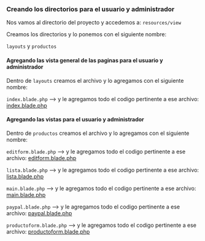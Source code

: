 ### Creando los directorios para el usuario y administrador

Nos vamos al directorio del proyecto y accedemos a: `resources/view`

Creamos los directorios y lo ponemos con el siguiente nombre:

`layouts` y `productos` 

#### Agregando las vista general de las paginas para el usuario y administrador

Dentro de `layouts` creamos el archivo y lo agregamos con el siguiente nombre:

`index.blade.php`  --> y le agregamos todo el codigo pertinente a ese archivo: [index.blade.php](https://github.com/carlosjose1267/carlosjoseapplaravel/blob/main/resources/views/layouts/index.blade.php)

#### Agregando las vistas para el usuario y administrador

Dentro de `productos` creamos el archivo y lo agregamos con el siguiente nombre:

`editform.blade.php`  --> y le agregamos todo el codigo pertinente a ese archivo: [editform.blade.php](https://github.com/carlosjose1267/carlosjoseapplaravel/blob/main/resources/views/productos/editform.blade.php)

`lista.blade.php`  --> y le agregamos todo el codigo pertinente a ese archivo: [lista.blade.php](https://github.com/carlosjose1267/carlosjoseapplaravel/blob/main/resources/views/productos/lista.blade.php)

`main.blade.php`  --> y le agregamos todo el codigo pertinente a ese archivo: [main.blade.php](https://github.com/carlosjose1267/carlosjoseapplaravel/blob/main/resources/views/productos/main.blade.php)

`paypal.blade.php`  --> y le agregamos todo el codigo pertinente a ese archivo: [paypal.blade.php](https://github.com/carlosjose1267/carlosjoseapplaravel/blob/main/resources/views/productos/paypal.blade.php)

`productoform.blade.php`  --> y le agregamos todo el codigo pertinente a ese archivo: [productoform.blade.php](https://github.com/carlosjose1267/carlosjoseapplaravel/blob/main/resources/views/productos/productoform.blade.php)



